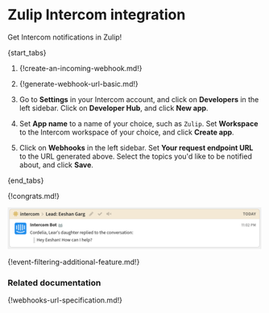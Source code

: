 # Zulip Intercom integration

Get Intercom notifications in Zulip!

{start_tabs}

1. {!create-an-incoming-webhook.md!}

1. {!generate-webhook-url-basic.md!}

1. Go to **Settings** in your Intercom account, and click on
   **Developers** in the left sidebar. Click on **Developer Hub**,
   and click **New app**.

1. Set **App name** to a name of your choice, such as `Zulip`. Set
   **Workspace** to the Intercom workspace of your choice, and click
   **Create app**.

1. Click on **Webhooks** in the left sidebar. Set **Your request
   endpoint URL** to the URL generated above. Select the topics you'd
   like to be notified about, and click **Save**.

{end_tabs}

{!congrats.md!}

![](/static/images/integrations/intercom/001.png)

{!event-filtering-additional-feature.md!}

### Related documentation

{!webhooks-url-specification.md!}
